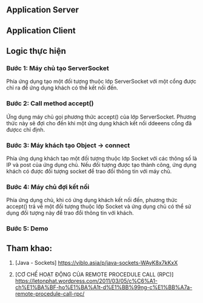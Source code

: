 ## Application Server


## Application Client


## Logic thực hiện
### Bước 1: Máy chủ tạo ServerSocket
Phía ứng dụng tạo một đối tượng thuộc lớp ServerSocket với một cổng được chỉ ra để ứng dụng khách có thể kết nối đến.


### Bước 2: Call method accept()
Ứng dụng máy chủ gọi phương thức accept() của lớp ServerSocket. Phương thức này sẽ đợi cho đến khi một ứng dụng khách kết nối ddeeens cổng đã đượcc chỉ định. 


### Bước 3: Máy khách tạo Object -> connect
Phía ứng dụng khách tạo một đối tượng thuộc lớp Socket với các thông số là IP và post của ứng dụng chủ. Nếu đối tượng được tạo thành công, ứng dụng khách có được đối tượng socket để trao đổi thông tin với máy chủ.


### Bước 4: Máy chủ đợi kết nối
Phía ứng dụng chủ, khi có ứng dụng khách kết nối đến, phương thức accept() trả về một đối tượng thuộc lớp Socket và ứng dụng chủ có thể sử dụng đối tượng này để trao đổi thông tin với khách.

### Bước 5: Demo


## Tham khao:
1. [Java - Sockets] 
https://viblo.asia/p/java-sockets-WAyK8x7kKxX

2. [CƠ CHẾ HOẠT ĐỘNG CỦA REMOTE PROCEDULE CALL (RPC)]
https://letonphat.wordpress.com/2011/03/05/c%C6%A1-ch%E1%BA%BF-ho%E1%BA%A1t-d%E1%BB%99ng-c%E1%BB%A7a-remote-procedule-call-rpc/

